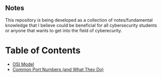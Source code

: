 ## Notes
This repository is being developed as a collection of notes/fundamental knowledge that I believe could be beneficial for all cybersecurity students or anyone that wants to get into the field of cyberecurity. 

# Table of Contents
- [OSI Model](https://github.com/miltonorlando/Notes/blob/main/OSI%20Model.md)
- [Common Port Numbers (and What They Do)](https://github.com/miltonorlando/Notes/blob/main/Common%20Port%20Numbers.md)
